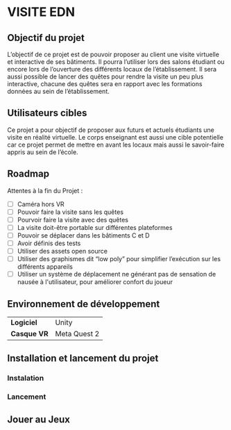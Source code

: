 # VISITE EDN

## Objectif du projet

L’objectif de ce projet est de pouvoir proposer au client une visite virtuelle et interactive de ses bâtiments. Il pourra l’utiliser lors des salons étudiant ou encore lors de l’ouverture des différents locaux de l’établissement.
Il sera aussi possible de lancer des quêtes pour rendre la visite un peu plus interactive, chacune des quêtes sera en rapport avec les formations données au sein de l’établissement.

## Utilisateurs cibles

Ce projet a pour objectif de proposer aux futurs et actuels étudiants une visite en réalité virtuelle. Le corps enseignant est aussi une cible potentielle car ce projet permet de mettre en avant les locaux mais aussi le savoir-faire appris au sein de l’école.

## Roadmap

Attentes à la fin du Projet :
- [ ] Caméra hors VR
- [ ] Pouvoir faire la visite sans les quêtes
- [ ] Pourvoir faire la visite avec des quêtes
- [ ] La visite doit-être portable sur différentes plateformes 
- [ ] Pouvoir se déplacer dans les bâtiments C et D
- [ ] Avoir définis des tests 
- [ ] Utiliser des assets open source
- [ ] Utiliser des graphismes dit “low poly” pour simplifier l’exécution sur les différents appareils
- [ ] Utiliser un système de déplacement ne générant pas de sensation de nausée à l'utilisateur, pour améliorer confort du joueur

## Environnement de développement
|||
|------------|------|
| **Logiciel**   |Unity
| **Casque  VR** |Meta Quest 2|

## Installation et lancement du projet

### Instalation

### Lancement

## Jouer au Jeux 
